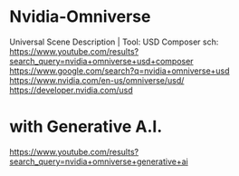 # Nvidia-Omniverse
Universal Scene Description | Tool: USD Composer sch: https://www.youtube.com/results?search_query=nvidia+omniverse+usd+composer https://www.google.com/search?q=nvidia+omniverse+usd https://www.nvidia.com/en-us/omniverse/usd/ https://developer.nvidia.com/usd

# with Generative A.I.
https://www.youtube.com/results?search_query=nvidia+omniverse+generative+ai
